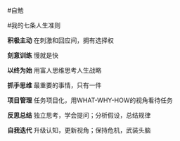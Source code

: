 #自勉

#我的七条人生准则

**积极主动**
在刺激和回应间，拥有选择权

**刻意训练**
慢就是快

**以终为始**
用富人思维思考人生战略

**抓手思维**
最重要的事情，只有一件

**项目管理**
任务项目化，用WHAT-WHY-HOW的视角看待任务

**反思总结**
独立思考，学会提问；分析假设，总结规律

**自我迭代**
升级认知，更新视角；保持危机，武装头脑